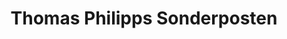 ---
title: "Thomas Philipps Sonderposten"
url: /plauen/thomas-philipps-sonderposten/
shop: Supermarkt
---